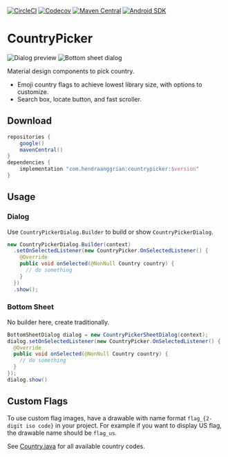 [![CircleCI](https://img.shields.io/circleci/build/gh/hanggrian/countrypicker)](https://app.circleci.com/pipelines/github/hanggrian/countrypicker/)
[![Codecov](https://img.shields.io/codecov/c/gh/hanggrian/countrypicker)](https://app.codecov.io/gh/hanggrian/countrypicker/)
[![Maven Central](https://img.shields.io/maven-central/v/com.hanggrian/countrypicker)](https://central.sonatype.com/artifact/com.hanggrian/countrypicker/)
[![Android SDK](https://img.shields.io/badge/android-21%2B-34a853)](https://developer.android.com/tools/releases/platforms/#5.0)

# CountryPicker

![](https://github.com/hendraanggrian/countrypicker/raw/assets/preview_dialog.gif "Dialog preview")
![](https://github.com/hendraanggrian/countrypicker/raw/assets/preview_bottomsheet.gif "Bottom sheet dialog")

Material design components to pick country.

- Emoji country flags to achieve lowest library size, with options to customize.
- Search box, locate button, and fast scroller.

## Download

```gradle
repositories {
    google()
    mavenCentral()
}
dependencies {
    implementation "com.hendraanggrian:countrypicker:$version"
}
```

## Usage

### Dialog

Use `CountryPickerDialog.Builder` to build or show `CountryPickerDialog`.

```java
new CountryPickerDialog.Builder(context)
  .setOnSelectedListener(new CountryPicker.OnSelectedListener() {
    @Override
    public void onSelected(@NonNull Country country) {
      // do something
    }
  })
  .show();
```

### Bottom Sheet

No builder here, create traditionally.

```java
BottomSheetDialog dialog = new CountryPickerSheetDialog(context);
dialog.setOnSelectedListener(new CountryPicker.OnSelectedListener() {
  @Override
  public void onSelected(@NonNull Country country) {
    // do something
  }
});
dialog.show()
```

## Custom Flags

To use custom flag images, have a drawable with name format
`flag_{2-digit iso code}` in your project. For example if you want to display US
flag, the drawable name should be `flag_us`.

See [Country.java](/countrypicker/src/com/hendraanggrian/appcompat/countrypicker/Country.java)
for all available country codes.
